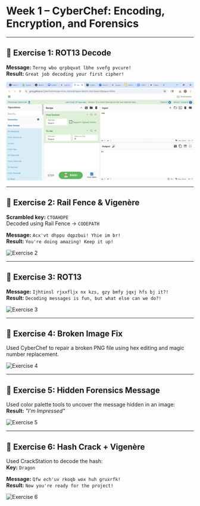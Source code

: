 # Week 1 – CyberChef: Encoding, Encryption, and Forensics

---

## 🔐 Exercise 1: ROT13 Decode
**Message:** `Terng wbo qrpbqvat lbhe svefg pvcure!`  
**Result:** `Great job decoding your first cipher!`

![Exercise 1](week-1/screenshots/exercise1_intro.png)

---

## 🔐 Exercise 2: Rail Fence & Vigenère
**Scrambled key:** `CTOAHDPE`  
Decoded using Rail Fence → `CODEPATH`

**Message:** `Acx'vt dhppu dqpzbui! Yhie im br!`  
**Result:** `You're doing amazing! Keep it up!`

![Exercise 2](../screenshots/exercise2_rail_fence_key.png)

---

## 🔐 Exercise 3: ROT13
**Message:** `Ijhtinsl rjxxfljx nx kzs, gzy bmfy jqxj hfs bj it?!`  
**Result:** `Decoding messages is fun, but what else can we do?!`

![Exercise 3](../screenshots/exercise3_rot13.png)

---

## 🧩 Exercise 4: Broken Image Fix
Used CyberChef to repair a broken PNG file using hex editing and magic number replacement.

![Exercise 4](../screenshots/exercise4_magic_numbers.png)

---

## 🧠 Exercise 5: Hidden Forensics Message
Used color palette tools to uncover the message hidden in an image:  
**Result:** *"I'm Impressed"*

![Exercise 5](../screenshots/exercise5_hidden_message.png)

---

## 🧪 Exercise 6: Hash Crack + Vigenère
Used CrackStation to decode the hash:  
**Key:** `Dragon`

**Message:** `Qfw ech'uv rkoqb wox huh gruxrfk!`  
**Result:** `Now you're ready for the project!`

![Exercise 6](../screenshots/exercise6_vigenere_decode.png)
